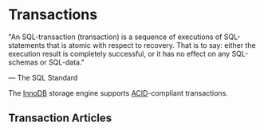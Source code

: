 # Transactions

"An SQL-transaction (transaction) is a sequence of executions of SQL-statements that is atomic with respect to recovery. That is to say: either the execution result is completely successful, or it has no effect on any SQL-schemas or SQL-data."

— The SQL Standard

The [InnoDB](../../storage-engines/innodb/) storage engine supports [ACID](https://app.gitbook.com/s/WCInJQ9cmGjq1lsTG91E/database-theory/acid-concurrency-control-with-transactions)-compliant transactions.

## Transaction Articles
